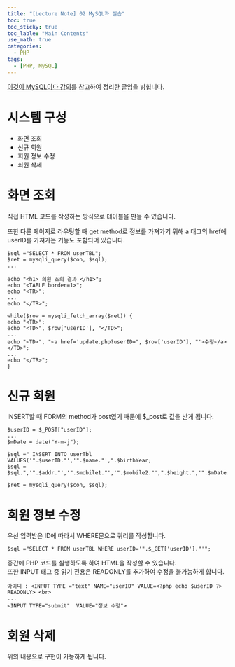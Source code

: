 ```yaml
---
title: "[Lecture Note] 02 MySQL과 실습"
toc: true
toc_sticky: true
toc_lable: "Main Contents"
use_math: true
categories:
  - PHP
tags:
  - [PHP, MySQL]
---
```


[이것이 MySQL이다 강의](https://www.youtube.com/watch?v=xKYeJxBTt2E&list=PLVsNizTWUw7Hox7NMhenT-bulldCp9HP9)를 참고하여 정리한 글임을 밝힙니다.


# 시스템 구성

- 화면 조회
- 신규 회원
- 회원 정보 수정
- 회원 삭제 

# 화면 조회

직접 HTML 코드를 작성하는 방식으로 테이블을 만들 수 있습니다.

또한 다른 페이지로 라우팅할 때 get method로 정보를 가져가기 위해 a 태그의 href에 userID를 가져가는 기능도 포함되어 있습니다.

```
$sql ="SELECT * FROM userTBL";
$ret = mysqli_query($con, $sql);   
...

echo "<h1> 회원 조회 결과 </h1>";
echo "<TABLE border=1>";
echo "<TR>";
...
echo "</TR>";

while($row = mysqli_fetch_array($ret)) {
echo "<TR>";
echo "<TD>", $row['userID'], "</TD>";
...
echo "<TD>", "<a href='update.php?userID=", $row['userID'], "'>수정</a></TD>";
...
echo "</TR>";	  
}   
```

# 신규 회원

INSERT할 때 FORM의 method가 post였기 때문에 $_post로 값을 받게 됩니다. 

```
$userID = $_POST["userID"];
...
$mDate = date("Y-m-j");

$sql =" INSERT INTO userTbl VALUES('".$userID."','".$name."',".$birthYear;
$sql = $sql.",'".$addr."','".$mobile1."','".$mobile2."',".$height.",'".$mDate."')";

$ret = mysqli_query($con, $sql);
```

# 회원 정보 수정

우선 입력받은 ID에 따라서 WHERE문으로 쿼리를 작성합니다.

```
$sql ="SELECT * FROM userTBL WHERE userID='".$_GET['userID']."'";
```

중간에 PHP 코드를 실행하도록 하여 HTML을 작성할 수 있습니다.<br>
또한 INPUT 태그 중 읽기 전용은 READONLY를 추가하여 수정을 불가능하게 합니다.

```
아이디 : <INPUT TYPE ="text" NAME="userID" VALUE=<?php echo $userID ?> READONLY> <br>
...
<INPUT TYPE="submit"  VALUE="정보 수정">
```

# 회원 삭제 

위의 내용으로 구현이 가능하게 됩니다.